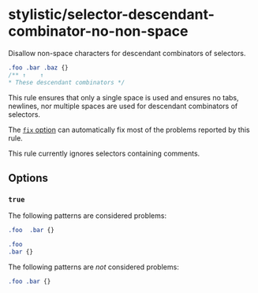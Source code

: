 # stylistic/selector-descendant-combinator-no-non-space

Disallow non-space characters for descendant combinators of selectors.

<!-- prettier-ignore -->
```css
.foo .bar .baz {}
/** ↑    ↑
* These descendant combinators */
```

This rule ensures that only a single space is used and ensures no tabs, newlines, nor multiple spaces are used for descendant combinators of selectors.

The [`fix` option](https://stylelint.io/user-guide/options#fix) can automatically fix most of the problems reported by this rule.

This rule currently ignores selectors containing comments.

## Options

### `true`

The following patterns are considered problems:

<!-- prettier-ignore -->
```css
.foo  .bar {}
```

<!-- prettier-ignore -->
```css
.foo
.bar {}
```

The following patterns are _not_ considered problems:

<!-- prettier-ignore -->
```css
.foo .bar {}
```
